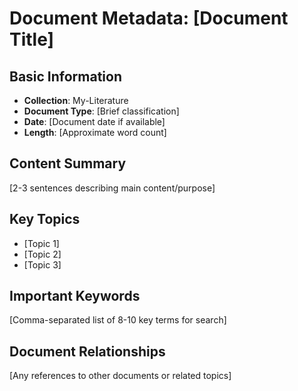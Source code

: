 # Document Metadata: [Document Title]

## Basic Information
- **Collection**: My-Literature
- **Document Type**: [Brief classification]
- **Date**: [Document date if available]
- **Length**: [Approximate word count]

## Content Summary
[2-3 sentences describing main content/purpose]

## Key Topics
- [Topic 1]
- [Topic 2]
- [Topic 3]

## Important Keywords
[Comma-separated list of 8-10 key terms for search]

## Document Relationships
[Any references to other documents or related topics]